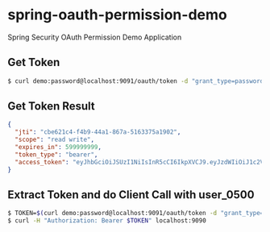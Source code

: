 # spring-oauth-permission-demo
Spring Security OAuth Permission Demo Application

## Get Token
```bash
$ curl demo:password@localhost:9091/oauth/token -d "grant_type=password&username=user&password=password" | jq '.'
```

## Get Token Result
```json
{
  "jti": "cbe621c4-f4b9-44a1-867a-5163375a1902",
  "scope": "read write",
  "expires_in": 599999999,
  "token_type": "bearer",
  "access_token": "eyJhbGciOiJSUzI1NiIsInR5cCI6IkpXVCJ9.eyJzdWIiOiJ1c2VyIiwiZXhwIjoyMTUzMDI0MjE4LCJhdXRob3JpdGllcyI6WyJST0xFX1VTRVIiXSwianRpIjoiY2JlNjIxYzQtZjRiOS00NGExLTg2N2EtNTE2MzM3NWExOTAyIiwiY2xpZW50X2lkIjoiZGVtbyIsInNjb3BlIjpbInJlYWQiLCJ3cml0ZSJdfQ.CZEBl-P5RY_9pTKYb2rbs2lF3nL-p6d3EqyYSWj_1Abf8u1auq6hU2fT4VYKbe7zal3QLDi5w_BhMXu8J8V0D929o58Z9lEiWnuzDf0-NcdFYY0zgccvbRK0z35bISTnkSSkqd_Wws0B0hV3JiR7cV1SYebBGAVRpeVpAo-i-V5ZOFltvBN2pA2ZPlg1y-gDHeFJBVmivxSm6OJjDjBEJXdDqB0atnW1yde-pVR5wI0AtdTSZWP0k3DAE0D5tnyLIi8SgaMU99Px_jJrWE-lpxIn0YcnA0Es2vV4o-HJYopLSPj_Rp7_8bryFSWQ38c6NS_TXS3mynn5hhTTF5p89g"
}
```


## Extract Token and do Client Call with user_0500
```bash
$ TOKEN=$(curl demo:password@localhost:9091/oauth/token -d "grant_type=password&username=user_0500&password=password" | jq '.access_token' | sed 's/"//g') 
$ curl -H "Authorization: Bearer $TOKEN" localhost:9090
```


